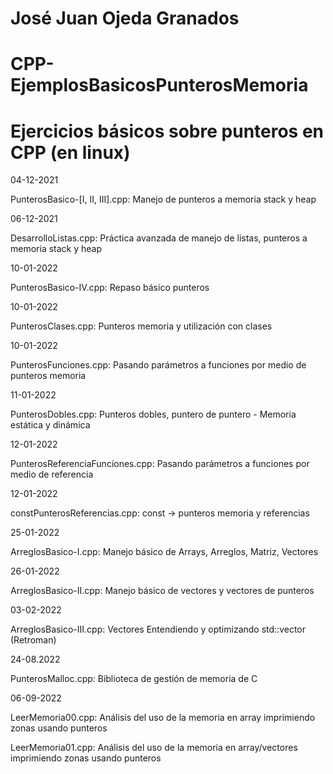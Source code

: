 # José Juan Ojeda Granados
# CPP-EjemplosBasicosPunterosMemoria
# Ejercicios básicos sobre punteros en CPP (en linux)

04-12-2021

PunterosBasico-[I, II, III].cpp:    Manejo de punteros a memoria stack y heap

06-12-2021

DesarrolloListas.cpp:   Práctica avanzada de manejo de listas, punteros a memoria stack y heap

10-01-2022

PunterosBasico-IV.cpp:  Repaso básico punteros

10-01-2022

PunterosClases.cpp:     Punteros memoria y utilización con clases

10-01-2022

PunterosFunciones.cpp:  Pasando parámetros a funciones por medio de punteros memoria

11-01-2022

PunterosDobles.cpp:     Punteros dobles, puntero de puntero - Memoria estática y dinámica

12-01-2022

PunterosReferenciaFunciones.cpp: Pasando parámetros a funciones por medio de referencia

12-01-2022

constPunterosReferencias.cpp: const -> punteros memoria y referencias

25-01-2022

ArreglosBasico-I.cpp:   Manejo básico de Arrays, Arreglos, Matriz, Vectores

26-01-2022

ArreglosBasico-II.cpp:  Manejo básico de vectores y vectores de punteros

03-02-2022

ArreglosBasico-III.cpp: Vectores Entendiendo y optimizando std::vector (Retroman)

24-08.2022

PunterosMalloc.cpp:     Biblioteca de gestión de memoria de C

06-09-2022

LeerMemoria00.cpp:      Análisis del uso de la memoria en array imprimiendo zonas usando punteros

LeerMemoria01.cpp:      Análisis del uso de la memoria en array/vectores imprimiendo zonas usando punteros

